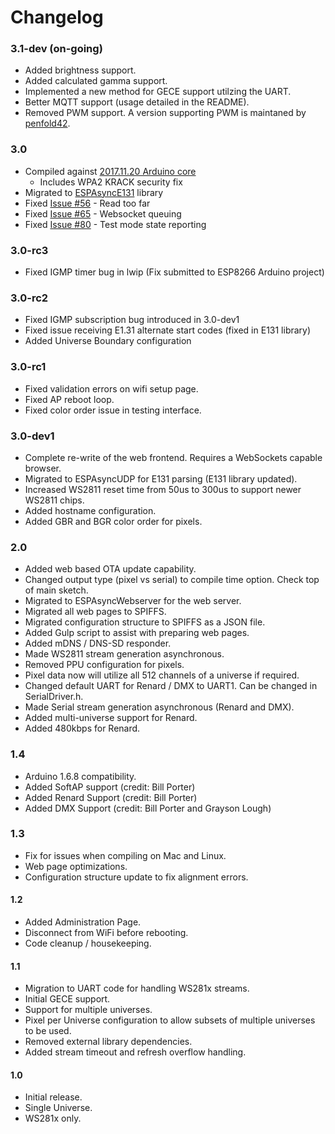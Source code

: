 
Changelog
=========
### 3.1-dev (on-going)
 - Added brightness support.
 - Added calculated gamma support.
 - Implemented a new method for GECE support utilzing the UART.
 - Better MQTT support (usage detailed in the README).
 - Removed PWM support. A version supporting PWM is maintaned by [penfold42](https://github.com/penfold42/ESPixelBoard).

### 3.0
 - Compiled against [2017.11.20 Arduino core](https://github.com/esp8266/Arduino/tree/117bc875ffdd1f4b11af0dd236e0e12a84748e53)
   - Includes WPA2 KRACK security fix
 - Migrated to [ESPAsyncE131](https://github.com/forkineye/ESPAsyncE131) library
 - Fixed [Issue #56](https://github.com/forkineye/ESPixelStick/issues/56) - Read too far
 - Fixed [Issue #65](https://github.com/forkineye/ESPixelStick/issues/65) - Websocket queuing
 - Fixed [Issue #80](https://github.com/forkineye/ESPixelStick/issues/80) - Test mode state reporting

### 3.0-rc3
- Fixed IGMP timer bug in lwip (Fix submitted to ESP8266 Arduino project)

### 3.0-rc2
- Fixed IGMP subscription bug introduced in 3.0-dev1
- Fixed issue receiving E1.31 alternate start codes (fixed in E131 library)
- Added Universe Boundary configuration

### 3.0-rc1
- Fixed validation errors on wifi setup page.
- Fixed AP reboot loop.
- Fixed color order issue in testing interface.

### 3.0-dev1
- Complete re-write of the web frontend. Requires a WebSockets capable browser.
- Migrated to ESPAsyncUDP for E131 parsing (E131 library updated).
- Increased WS2811 reset time from 50us to 300us to support newer WS2811 chips.
- Added hostname configuration.
- Added GBR and BGR color order for pixels.

### 2.0
- Added web based OTA update capability.
- Changed output type (pixel vs serial) to compile time option. Check top of main sketch.
- Migrated to ESPAsyncWebserver for the web server.
- Migrated all web pages to SPIFFS.
- Migrated configuration structure to SPIFFS as a JSON file.
- Added Gulp script to assist with preparing web pages.
- Added mDNS / DNS-SD responder.
- Made WS2811 stream generation asynchronous.
- Removed PPU configuration for pixels.
- Pixel data now will utilize all 512 channels of a universe if required.
- Changed default UART for Renard / DMX to UART1. Can be changed in SerialDriver.h.
- Made Serial stream generation asynchronous (Renard and DMX).
- Added multi-universe support for Renard.
- Added 480kbps for Renard.

### 1.4
- Arduino 1.6.8 compatibility.
- Added SoftAP support (credit: Bill Porter)
- Added Renard Support (credit: Bill Porter)
- Added DMX Support (credit: Bill Porter and Grayson Lough)

### 1.3
- Fix for issues when compiling on Mac and Linux.
- Web page optimizations.
- Configuration structure update to fix alignment errors.

#### 1.2
- Added Administration Page.
- Disconnect from WiFi before rebooting.
- Code cleanup / housekeeping.

#### 1.1
- Migration to UART code for handling WS281x streams.
- Initial GECE support.
- Support for multiple universes.
- Pixel per Universe configuration to allow subsets of multiple universes to be used.
- Removed external library dependencies.
- Added stream timeout and refresh overflow handling.

#### 1.0
- Initial release.
- Single Universe.
- WS281x only.
